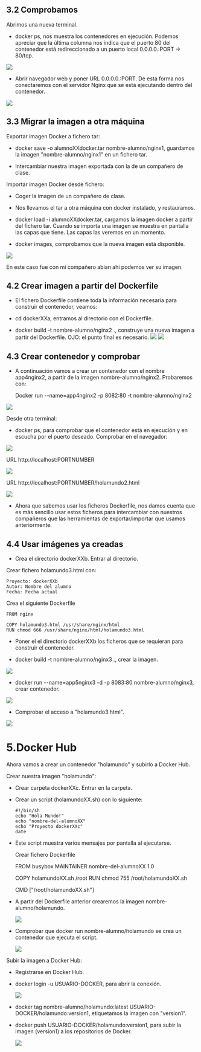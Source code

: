 ## 3.2 Comprobamos

Abrimos una nueva terminal.

+ docker ps, nos muestra los contenedores en ejecución. Podemos apreciar que la última columna nos indica que el puerto 80 del contenedor está redireccionado a un puerto local 0.0.0.0.:PORT -> 80/tcp.

![](/imagenes/1.png)

+ Abrir navegador web y poner URL 0.0.0.0.:PORT. De esta forma nos conectaremos con el servidor Nginx que se está ejecutando dentro del contenedor.

![](/imagenes/2.png)



## 3.3 Migrar la imagen a otra máquina

Exportar imagen Docker a fichero tar:

+ docker save -o alumnoXXdocker.tar nombre-alumno/nginx1, guardamos la imagen "nombre-alumno/nginx1" en un fichero tar.

+ Intercambiar nuestra imagen exportada con la de un compañero de clase.

Importar imagen Docker desde fichero:

+ Coger la imagen de un compañero de clase.

+ Nos llevamos el tar a otra máquina con docker instalado, y restauramos.

+ docker load -i alumnoXXdocker.tar, cargamos la imagen docker a partir del fichero tar. Cuando se importa una imagen se muestra en pantalla las capas que tiene. Las capas las veremos en un momento.


+ docker images, comprobamos que la nueva imagen está disponible.

![](/imagenes/6.png)

En este caso fue con mi compañero abian ahi podemos ver su imagen.

## 4.2 Crear imagen a partir del Dockerfile

+ El fichero Dockerfile contiene toda la información necesaria para construir el contenedor, veamos:

+ cd dockerXXa, entramos al directorio con el Dockerfile.

+ docker build -t nombre-alumno/nginx2 ., construye una nueva imagen a partir del Dockerfile. OJO: el punto final es necesario.
![](/imagenes/5.png)
![](/imagenes/4.png)


## 4.3 Crear contenedor y comprobar

+ A continuación vamos a crear un contenedor con el nombre app4nginx2, a partir de la imagen nombre-alumno/nginx2. Probaremos con:

    Docker run --name=app4nginx2 -p 8082:80 -t nombre-alumno/nginx2

![](/imagenes/6.png)

Desde otra terminal:

+ docker ps, para comprobar que el contenedor está en ejecución y en escucha por el puerto deseado.
Comprobar en el navegador:

![](/imagenes/7.png)

URL http://localhost:PORTNUMBER

![](/imagenes/8.png)

URL http://localhost:PORTNUMBER/holamundo2.html

![](/imagenes/9.png)


+ Ahora que sabemos usar los ficheros Dockerfile, nos damos cuenta que es más sencillo usar estos ficheros para intercambiar con nuestros compañeros que las herramientas de exportar/importar que usamos anteriormente.

## 4.4 Usar imágenes ya creadas




+ Crea el directorio dockerXXb. Entrar al directorio.

Crear fichero holamundo3.html con:

    Proyecto: dockerXXb
    Autor: Nombre del alumno
    Fecha: Fecha actual
Crea el siguiente Dockerfile

    FROM nginx

    COPY holamundo3.html /usr/share/nginx/html
    RUN chmod 666 /usr/share/nginx/html/holamundo3.html

+ Poner el el directorio dockerXXb los ficheros que se requieran para construir el contenedor.

+ docker build -t nombre-alumno/nginx3 ., crear la imagen.

![](/imagenes/10.png)

+ docker run --name=app5nginx3 -d -p 8083:80 nombre-alumno/nginx3, crear contenedor.

![](/imagenes/11.png)

+ Comprobar el acceso a "holamundo3.html".

![](/imagenes/12.png)

# 5.Docker Hub

Ahora vamos a crear un contenedor "holamundo" y subirlo a Docker Hub.

Crear nuestra imagen "holamundo":

+ Crear carpeta dockerXXc. Entrar en la carpeta.
+ Crear un script (holamundoXX.sh) con lo siguiente:

      #!/bin/sh
      echo "Hola Mundo!"
      echo "nombre-del-alumnoXX"
      echo "Proyecto dockerXXc"
      date

+ Este script muestra varios mensajes por pantalla al ejecutarse.

   Crear fichero Dockerfile

    FROM busybox
    MAINTAINER nombre-del-alumnoXX 1.0

    COPY holamundoXX.sh /root
    RUN chmod 755 /root/holamundoXX.sh

    CMD ["/root/holamundoXX.sh"]

+ A partir del Dockerfile anterior crearemos la imagen nombre-alumno/holamundo.

   ![](/imagenes/15.png)

+ Comprobar que docker run nombre-alumno/holamundo se crea un contenedor que ejecuta el script.

   ![](/imagenes/16.png)

Subir la imagen a Docker Hub:
+ Registrarse en Docker Hub.
+ docker login -u USUARIO-DOCKER, para abrir la conexión.

   ![](/imagenes/14.png)

+ docker tag nombre-alumno/holamundo:latest USUARIO-DOCKER/holamundo:version1, etiquetamos la imagen con "version1".

+ docker push USUARIO-DOCKER/holamundo:version1, para subir la imagen (version1) a los repositorios de Docker.

   ![](/imagenes/17.png)
